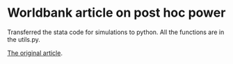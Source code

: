 # Worldbank article on post hoc power

Transferred the stata code for simulations to python. All the functions are in the utils.py.

[The original article](https://blogs.worldbank.org/impactevaluations/why-ex-post-power-using-estimated-effect-sizes-bad-ex-post-mde-not).